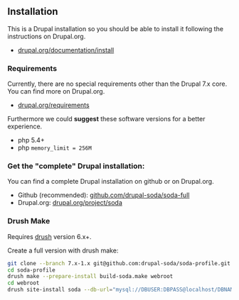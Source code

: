 ## Installation
This is a Drupal installation so you should be able to install it following the instructions on Drupal.org.

 - [drupal.org/documentation/install](https://www.drupal.org/documentation/install)

### Requirements
Currently, there are no special requirements other than the Drupal 7.x core. You can find more on Drupal.org.

 - [drupal.org/requirements](https://www.drupal.org/requirements)
 
Furthermore we could **suggest** these software versions for a better experience.

 - php 5.4+
 - php ```memory_limit = 256M```

### Get the "complete" Drupal installation:

You can find a complete Drupal installation on github or on Drupal.org.

 - Github (recommended): [github.com/drupal-soda/soda-full](https://github.com/drupal-soda/soda-full)
 - Drupal.org: [drupal.org/project/soda](https://www.drupal.org/project/soda)

### Drush Make

Requires [drush](https://github.com/drush-ops/drush) version 6.x+.

Create a full version with drush make:

``` bash
git clone --branch 7.x-1.x git@github.com:drupal-soda/soda-profile.git
cd soda-profile
drush make --prepare-install build-soda.make webroot
cd webroot
drush site-install soda --db-url="mysql://DBUSER:DBPASS@localhost/DBNAME"
```
